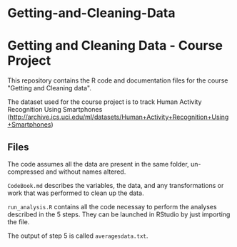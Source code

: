 # Getting-and-Cleaning-Data

Getting and Cleaning Data - Course Project
==========================================

This repository contains the R code and documentation files for the course "Getting and Cleaning data".

The dataset used for the course project is to track Human Activity Recognition Using Smartphones
(http://archive.ics.uci.edu/ml/datasets/Human+Activity+Recognition+Using+Smartphones)

## Files

The code assumes all the data are present in the same folder, un-compressed and without names altered.

`CodeBook.md` describes the variables, the data, and any transformations or work that was performed to clean up the data.

`run_analysis.R` contains all the code necessay to perform the analyses described in the 5 steps. They can be launched in RStudio by just importing the file.

The output of step 5 is called `averagesdata.txt`.